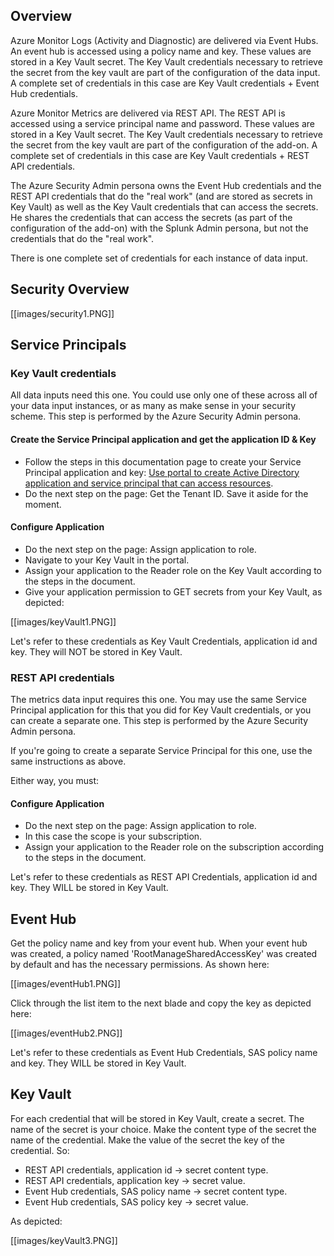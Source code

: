 ## Overview
Azure Monitor Logs (Activity and Diagnostic) are delivered via Event Hubs. An event hub is accessed using a policy name and key. These values are stored in a Key Vault secret. The Key Vault credentials necessary to retrieve the secret from the key vault are part of the configuration of the data input. A complete set of credentials in this case are Key Vault credentials + Event Hub credentials.

Azure Monitor Metrics are delivered via REST API. The REST API is accessed using a service principal name and password. These values are stored in a Key Vault secret. The Key Vault credentials necessary to retrieve the secret from the key vault are part of the configuration of the add-on. A complete set of credentials in this case are Key Vault credentials + REST API credentials.

The Azure Security Admin persona owns the Event Hub credentials and the REST API credentials that do the "real work" (and are stored as secrets in Key Vault) as well as the Key Vault credentials that can access the secrets. He shares the credentials that can access the secrets (as part of the configuration of the add-on) with the Splunk Admin persona, but not the credentials that do the "real work".

There is one complete set of credentials for each instance of data input. 

## Security Overview
[[images/security1.PNG]]

## Service Principals

### Key Vault credentials

All data inputs need this one. You could use only one of these across all of your data input instances, or as many as make sense in your security scheme. This step is performed by the Azure Security Admin persona.

#### Create the Service Principal application and get the application ID & Key

* Follow the steps in this documentation page to create your Service Principal application and key: [Use portal to create Active Directory application and service principal that can access resources](https://docs.microsoft.com/en-us/azure/azure-resource-manager/resource-group-create-service-principal-portal#create-an-active-directory-application).
* Do the next step on the page: Get the Tenant ID. Save it aside for the moment.

#### Configure Application

* Do the next step on the page: Assign application to role. 
* Navigate to your Key Vault in the portal.
* Assign your application to the Reader role on the Key Vault according to the steps in the document.
* Give your application permission to GET secrets from your Key Vault, as depicted:

[[images/keyVault1.PNG]]

Let's refer to these credentials as Key Vault Credentials, application id and key. They will NOT be stored in Key Vault.

### REST API credentials

The metrics data input requires this one. You may use the same Service Principal application for this that you did for Key Vault credentials, or you can create a separate one. This step is performed by the Azure Security Admin persona.

If you're going to create a separate Service Principal for this one, use the same instructions as above.

Either way, you must:

#### Configure Application

* Do the next step on the page: Assign application to role. 
* In this case the scope is your subscription.
* Assign your application to the Reader role on the subscription according to the steps in the document.

Let's refer to these credentials as REST API Credentials, application id and key. They WILL be stored in Key Vault. 

## Event Hub

Get the policy name and key from your event hub. When your event hub was created, a policy named 'RootManageSharedAccessKey' was created by default and has the necessary permissions. As shown here:

[[images/eventHub1.PNG]]

Click through the list item to the next blade and copy the key as depicted here:

[[images/eventHub2.PNG]]

Let's refer to these credentials as Event Hub Credentials, SAS policy name and key. They WILL be stored in Key Vault. 

## Key Vault

For each credential that will be stored in Key Vault, create a secret. The name of the secret is your choice. Make the content type of the secret the name of the credential. Make the value of the secret the key of the credential. So:

* REST API credentials, application id -> secret content type.
* REST API credentials, application key -> secret value.
* Event Hub credentials, SAS policy name -> secret content type.
* Event Hub credentials, SAS policy key -> secret value.

As depicted:

[[images/keyVault3.PNG]]
